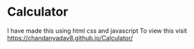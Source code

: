 # Calculator
I have made this using html css and javascript
To view this visit https://chandanyadav8.github.io/Calculator/
